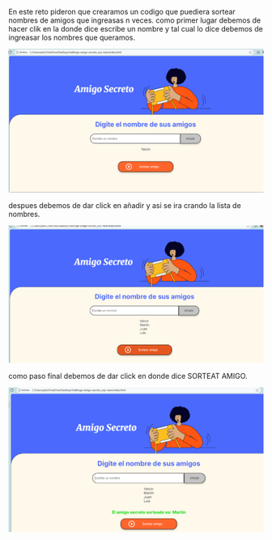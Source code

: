 En este reto pideron que crearamos un codigo que puediera sortear nombres de amigos que ingreasas n veces. 
como primer lugar debemos de hacer clik en la donde dice escribe un nombre y tal cual lo dice debemos de ingreasar los nombres que queramos.

![Image text](https://github.com/Calistenia-Mx/Amigo_secreto/blob/main/img/Captura%20de%20pantalla%202025-08-02%20115804.png)

despues debemos de dar click en añadir y asi se ira crando la lista de nombres.

![Image text](https://github.com/Calistenia-Mx/Amigo_secreto/blob/main/img/Captura%20de%20pantalla%202025-08-02%20115834.png)

como paso final debemos de dar click en donde dice SORTEAT AMIGO.

![Image text](https://github.com/Calistenia-Mx/Amigo_secreto/blob/main/img/Captura%20de%20pantalla%202025-08-02%20115848.png)
